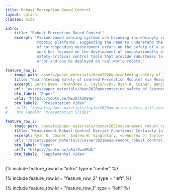 ```yaml
---
title: Robust Perception-Based Control
layout: splash
classes: wide

intro:
  - title: "Robust Perception-Based Control"
    excerpt: "Vision-based sensing systems are becoming increasingly common on
              robotic platforms, suggesting the need to understand the impact
              of corresponding measurement errors on the safety of a system. My
              work has focused on the development of computationally efficient
              safety-critical control tools that provide robustness to measurement
              error and can be deployed on real-world robots."

feature_row_1:
  - image_path: assets/paper_materials/dean2020guaranteeing_safety_of_learned_perception_modules_via_measurement_robust_control_barrier_functions/camera_feed_enhanced.png
    title: "Guaranteeing Safety of Learned Perception Modules via Measurement-Robust Control Barrier Functions"
    excerpt: Sarah Dean, <b>Andrew J. Taylor</b>, Ryan K. Cosner, Benjamin Recht, and Aaron D. Ames, in <i>Proceedings of the 4th Conference on Robotics Learning (CoRL)</i>, Boston, MA, USA, 2020. <br> <br> *Best Paper Nominee* <br> <br> <b>Abstract:</b> Modern nonlinear control theory seeks to develop feedback controllers that endow systems with properties such as safety and stability. The guarantees ensured by these controllers often rely on accurate estimates of the system state for determining control actions. In practice, measurement model uncertainty can lead to error in state estimates that degrades these guarantees. In this paper, we seek to unify techniques from control theory and machine learning to synthesize controllers that achieve safety in the presence of measurement model uncertainty. We define the notion of a Measurement-Robust Control Barrier Function (MR-CBF) as a tool for determining safe control inputs when facing measurement model uncertainty. Furthermore, MR-CBFs are used to inform sampling methodologies for learning-based perception systems and quantify tolerable error in the resulting learned models. We demonstrate the efficacy of MR-CBFs in achieving safety with measurement model uncertainty on a simulated Segway system.
    url: "assets/paper_materials/dean2020guaranteeing_safety_of_learned_perception_modules_via_measurement_robust_control_barrier_functions/paper.pdf"
    btn_label: "Paper"
    url2: "https://youtu.be/NE2KTAzU9qw"    
    btn_label2: "Presentation Video"
#    url3: "/assets/paper_materials/taylor2020adaptive_safety_with_control_barrier_functions/presentation_slides.pdf"
#    btn_label3: "Presentation Slides"

feature_row_2:
  - image_path: /assets/paper_materials/cosner2021measurement_robust_control_barrier_functions_certainty_in_safety_with_uncertainty_in_state/gait_tile.png
    title: "Measurement-Robust Control Barrier Functions: Certainty in Safety with Uncertainty in State"
    excerpt: Ryan K. Cosner, Andrew W. Singletary, <b>Andrew J. Taylor</b>, Tamas G. Molnár, Katherine L. Bouman, and Aaron D. Ames, in <i>Proceedings of the IEEE/RSJ International Conference on Intelligent Robots and Systems (IROS)</i>, Prague, Czech Republic, 2021, pp.6286-6291. <br> <br> <b>Abstract:</b> The increasing complexity of modern robotic systems and the environments they operate in necessitates the formal consideration of safety in the presence of imperfect measurements. In this paper we propose a rigorous framework for safety-critical control of systems with erroneous state estimates. We develop this framework by leveraging Control Barrier Functions (CBFs) and unifying the method of Backup Sets for synthesizing control invariant sets with robustness requirements---the end result is the synthesis of <i>Measurement-Robust Control Barrier Functions (MR-CBFs)</i>. This provides theoretical guarantees on safe behavior in the presence of imperfect measurements and improved robustness over standard CBF approaches. We demonstrate the efficacy of this framework both in simulation and experimentally on a Segway platform using an onboard stereo-vision camera for state estimation.
    url: "/assets/paper_materials/cosner2021measurement_robust_control_barrier_functions_certainty_in_safety_with_uncertainty_in_state/paper.pdf"
    btn_label: "Paper"
    url2: "https://youtu.be/aBuiZwaOBUk"
    btn_label2: "Supplemental Video"
---
```


{% include feature_row id = "intro" type = "center" %}

{% include feature_row id = "feature_row_2" type = "left" %}

{% include feature_row id = "feature_row_1" type = "left" %}
